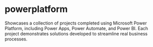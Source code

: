 # powerplatform
Showcases a collection of projects completed using Microsoft Power Platform, including Power Apps, Power Automate, and Power BI. Each project demonstrates solutions developed to streamline real business processes.
